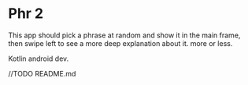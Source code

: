 # Phr 2

This app should pick a phrase at random and show it in the main frame, then swipe left to see a more deep explanation about it. more or less.

Kotlin android dev.

//TODO README.md